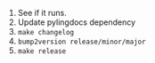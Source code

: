 1. See if it runs.
2. Update pylingdocs dependency
3. `make changelog`
4. `bump2version release/minor/major`
5. `make release`